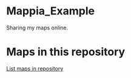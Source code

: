 
# Mappia_Example

 Sharing my maps online.

# Maps in this repository
[List maps in repository](https://maps.csr.ufmg.br/calculator/?lang=eng&map=&queryid=152&listRepository=Repository&storeurl=https://github.com/golgeduman/Mappia_Example/)